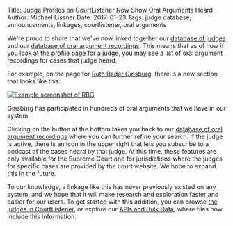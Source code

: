 Title: Judge Profiles on CourtListener Now Show Oral Arguments Heard
Author: Michael Lissner
Date: 2017-01-23
Tags: judge database, announcements, linkages, courtlistener, oral arguments


We're proud to share that we've now linked together our [database of judges][jdb] and our [database of oral argument recordings][oa]. This means that as of now if you look at the profile page for a judge, you may see a list of oral argument recordings for cases that judge heard.

For example, on the page for [Ruth Bader Ginsburg][rbg], there is a new section that looks like this:

<div class="left-image">
    <a href="https://www.courtlistener.com/person/1213/ruth-bader-ginsburg">
        <img src="{filename}/images/rbg-oa.png"
             alt="Example screenshot of RBG"
             class="img-responsive border">
    </a>
    <p class="caption">Ginsburg has participated in hundreds of oral arguments that we have in our system.</p> 
</div>
<div class="clearfix"></div>

Clicking on the button at the bottom takes you back to our [database of oral argument recordings][oa] where you can further refine your search. If the judge is active, there is an icon in the upper right that lets you subscribe to a podcast of the cases heard by that judge. At this time, these features are only available for the Supreme Court and for jurisdictions where the judges for specific cases are provided by the court website. We hope to expand this in the future.

To our knowledge, a linkage like this has never previously existed on any system, and we hope that it will make research and exploration faster and easier for our users. To get started with this addition, you can browse [the judges in CourtListener][j], or explore our [APIs and Bulk Data][api], where files now include this information. 

[jdb]: {filename}/judge_database.md
[oa]: https://www.courtlistener.com/audio/
[rbg]: https://www.courtlistener.com/person/1213/ruth-bader-ginsburg
[j]: https://www.courtlistener.com/?type=p
[api]: https://www.courtlistener.com/api/
